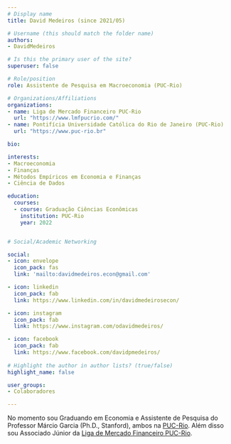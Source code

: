 ```yaml
---
# Display name
title: David Medeiros (since 2021/05)

# Username (this should match the folder name)
authors:
- DavidMedeiros

# Is this the primary user of the site?
superuser: false

# Role/position
role: Assistente de Pesquisa em Macroeconomia (PUC-Rio)

# Organizations/Affiliations
organizations:
- name: Liga de Mercado Financeiro PUC-Rio
  url: "https://www.lmfpucrio.com/"
- name: Pontifícia Universidade Católica do Rio de Janeiro (PUC-Rio)
  url: "https://www.puc-rio.br"

bio:

interests:
- Macroeconomia
- Finanças
- Métodos Empíricos em Economia e Finanças
- Ciência de Dados

education:
  courses:
  - course: Graduação Ciências Econômicas
    institution: PUC-Rio
    year: 2022


# Social/Academic Networking

social:
- icon: envelope
  icon_pack: fas
  link: 'mailto:davidmedeiros.econ@gmail.com'

- icon: linkedin
  icon_pack: fab
  link: https://www.linkedin.com/in/davidmedeirosecon/

- icon: instagram
  icon_pack: fab
  link: https://www.instagram.com/odavidmedeiros/

- icon: facebook
  icon_pack: fab
  link: https://www.facebook.com/davidpmedeiros/
  
# Highlight the author in author lists? (true/false)
highlight_name: false

user_groups:
- Colaboradores

---
```


No momento sou Graduando em Economia e Assistente de Pesquisa do Professor Márcio Garcia (Ph.D., Stanford), ambos na [PUC-Rio](https://www.puc-rio.br/ ). Além disso sou Associado Júnior da [Liga de Mercado Financeiro PUC-Rio](https://www.lmfpucrio.com/).
